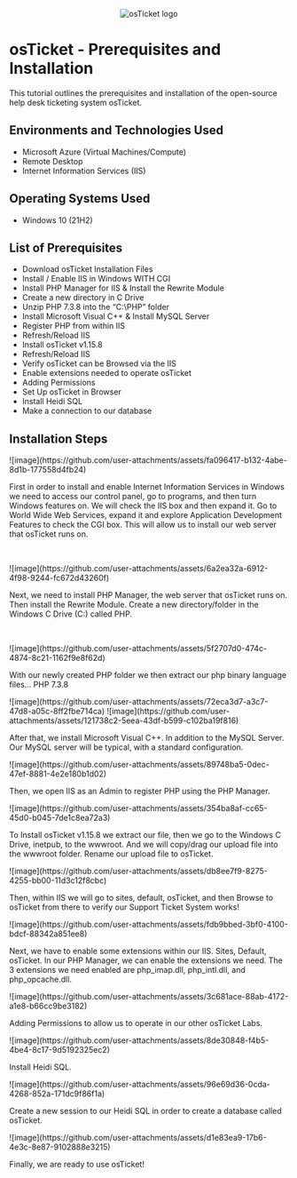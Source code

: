 <p align="center">
<img src="https://i.imgur.com/Clzj7Xs.png" alt="osTicket logo"/>
</p>

<h1>osTicket - Prerequisites and Installation</h1>
This tutorial outlines the prerequisites and installation of the open-source help desk ticketing system osTicket.<br />



<h2>Environments and Technologies Used</h2>

- Microsoft Azure (Virtual Machines/Compute)
- Remote Desktop
- Internet Information Services (IIS)

<h2>Operating Systems Used </h2>

- Windows 10</b> (21H2)

<h2>List of Prerequisites</h2>

- Download osTicket Installation Files
- Install / Enable IIS in Windows WITH CGI
- Install PHP Manager for IIS & Install the Rewrite Module
- Create a new directory in C Drive
- Unzip PHP 7.3.8 into the “C:\PHP” folder
- Install Microsoft Visual C++ & Install MySQL Server
- Register PHP from within IIS
- Refresh/Reload IIS
- Install osTicket v1.15.8
- Refresh/Reload IIS
- Verify osTicket can be Browsed via the IIS
- Enable extensions needed to operate osTicket
- Adding Permissions
- Set Up osTicket in Browser
- Install Heidi SQL
- Make a connection to our database

<h2>Installation Steps</h2>

<p>
![image](https://github.com/user-attachments/assets/fa096417-b132-4abe-8d1b-177558d4fb24)

</p>
<p>
First in order to install and enable Internet Information Services in Windows we need to access our control panel, go to programs, and then turn Windows features on. We will check the IIS box and then expand it. Go to World Wide Web Services, expand it and explore Application Development Features to check the CGI box. This will allow us to install our web server that osTicket runs on.
</p>
<br />

<p>
![image](https://github.com/user-attachments/assets/6a2ea32a-6912-4f98-9244-fc672d43260f)

</p>
<p>
Next, we need to install PHP Manager, the web server that osTicket runs on. Then install the Rewrite Module. Create a new directory/folder in the Windows C Drive (C:) called PHP. 
</p>
<br />

<p>
![image](https://github.com/user-attachments/assets/5f2707d0-474c-4874-8c21-1162f9e8f62d)

</p>
<p>
With our newly created PHP folder we then extract our php binary language files... PHP 7.3.8 
</p>

<p>
![image](https://github.com/user-attachments/assets/72eca3d7-a3c7-47d8-a05c-8ff2fbe714ca)
![image](https://github.com/user-attachments/assets/121738c2-5eea-43df-b599-c102ba19f816)

</p>
<p>
After that, we install Microsoft Visual C++. In addition to the MySQL Server. Our MySQL server will be typical, with a standard configuration.
</p>

<p>
![image](https://github.com/user-attachments/assets/89748ba5-0dec-47ef-8881-4e2e180b1d02)

</p>
<p>
Then, we open IIS as an Admin to register PHP using the PHP Manager.  
</p>

<p>
![image](https://github.com/user-attachments/assets/354ba8af-cc65-45d0-b045-7de1c8ea72a3)

</p>
<p>
To Install osTicket v1.15.8 we extract our file, then we go to the Windows C Drive, inetpub, to the wwwroot. And we will copy/drag our upload file into the wwwroot folder. Rename our upload file to osTicket.
</p>

<p>
![image](https://github.com/user-attachments/assets/db8ee7f9-8275-4255-bb00-11d3c12f8cbc)

</p>
<p>
Then, within IIS we will go to sites, default, osTicket, and then Browse to osTicket from there to verify our Support Ticket System works!
</p>

<p>
![image](https://github.com/user-attachments/assets/fdb9bbed-3bf0-4100-bdcf-88342a851ee8)

</p>
<p>
Next, we have to enable some extensions within our IIS. Sites, Default, osTicket. In our PHP Manager, we can enable the extensions we need. The 3 extensions we need enabled are php_imap.dll, php_intl.dll, and php_opcache.dll. 
</p>

<p>
![image](https://github.com/user-attachments/assets/3c681ace-88ab-4172-a1e8-b66cc9be3182)

</p>
<p>
Adding Permissions to allow us to operate in our other osTicket Labs.
</p>

<p>
![image](https://github.com/user-attachments/assets/8de30848-f4b5-4be4-8c17-9d5192325ec2)

</p>
<p>
Install Heidi SQL. 
</p>

<p>
![image](https://github.com/user-attachments/assets/96e69d36-0cda-4268-852a-171dc9f86f1a)

</p>
<p>
Create a new session to our Heidi SQL in order to create a database called osTicket. 
</p>

<p>
![image](https://github.com/user-attachments/assets/d1e83ea9-17b6-4e3c-8e87-9102888e3215)

</p>
<p>
Finally, we are ready to use osTicket!
</p>

